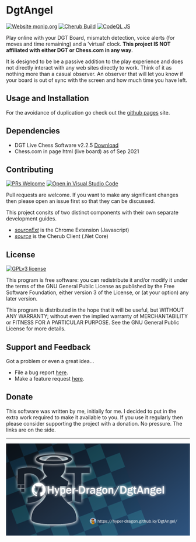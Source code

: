 # DgtAngel

[![Website monip.org](https://img.shields.io/website-up-down-green-red/http/monip.org.svg)](https://hyper-dragon.github.io/DgtAngel/)
[![Cherub Build](https://github.com/Hyper-Dragon/DgtAngel/actions/workflows/BuildCherubOnMain.yml/badge.svg?branch=main)](https://github.com/Hyper-Dragon/DgtAngel/actions/workflows/BuildCherubOnMain.yml)
[![CodeQL JS](https://github.com/Hyper-Dragon/DgtAngel/actions/workflows/codeql-analysis.yml/badge.svg?branch=main)](https://github.com/Hyper-Dragon/DgtAngel/actions/workflows/codeql-analysis.yml)

Play online with your DGT Board, mismatch detection, voice alerts (for moves and time remaining) and a 'virtual' clock.  **This project IS NOT affiliated with either DGT or Chess.com in any way**.

It is designed to be be a passive addition to the play experience and does not directly interact with any web sites directly to work. Think of it as nothing more than a casual observer. An observer that will let you know if your board is out of sync with the screen and how much time you have left.

## Usage and Installation

For the avoidance of duplication go check out the [github pages](https://hyper-dragon.github.io/DgtAngel/) site.

## Dependencies

- DGT Live Chess Software v2.2.5 [Download](http://www.livechesscloud.com/software/)
- Chess.com in page html (live board) as of Sep 2021

## Contributing

[![PRs Welcome](https://img.shields.io/badge/PRs-welcome-brightgreen.svg?style=flat-square)](https://makeapullrequest.com)
[![Open in Visual Studio Code](https://open.vscode.dev/badges/open-in-vscode.svg)](https://open.vscode.dev/Hyper-Dragon/DgtAngel)

Pull requests are welcome.  If you want to make any significant changes then please open an issue first so that they can be discussed.

This project consits of two distinct components with their own separate development guides.

- [*sourceExt*](https://github.com/Hyper-Dragon/DgtAngel/tree/main/sourceExt) is the Chrome Extension (Javascript)
- [*source*](https://github.com/Hyper-Dragon/DgtAngel/tree/main/source) is the Cherub Client (.Net Core)

## License

[![GPLv3 license](https://img.shields.io/badge/License-GPLv3-blue.svg)](https://github.com/Hyper-Dragon/DgtAngel/blob/main/LICENSE)

This program is free software: you can redistribute it and/or modify it under the terms of the GNU General Public License as published by the Free Software Foundation, either version 3 of the License, or (at your option) any later version.

This program is distributed in the hope that it will be useful, but WITHOUT ANY WARRANTY; without even the implied warranty of MERCHANTABILITY or FITNESS FOR A PARTICULAR PURPOSE. See the GNU General Public License for more details.

## Support and Feedback

Got a problem or even a great idea...

- File a bug report [here](https://github.com/Hyper-Dragon/DgtAngel/issues/new?assignees=&labels=&template=bug_report.md&title=).
- Make a feature request [here](https://github.com/Hyper-Dragon/DgtAngel/issues/new?assignees=&labels=&template=feature_request.md&title=).

## Donate

This software was written by me, initially for me. I decided to put in the extra work required to make it available to you. If you use it regularly then please consider supporting the project with a donation. No pressure.  The links are on the side.

***

![image](https://raw.githubusercontent.com/Hyper-Dragon/DgtAngel/main/source/SolutionItems/Assets/DtgAngelSocialTemplate.png)
